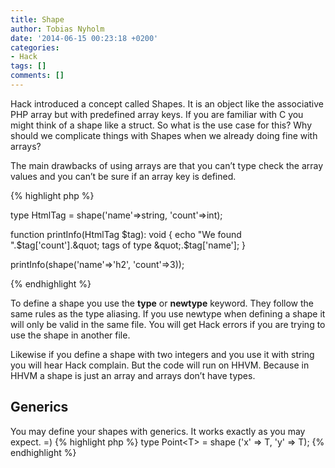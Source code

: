 ```yaml
---
title: Shape
author: Tobias Nyholm
date: '2014-06-15 00:23:18 +0200'
categories:
- Hack
tags: []
comments: []
---
```


Hack introduced a concept called Shapes. It is an object like the associative PHP array but with predefined array keys. If you are familiar with C you might think of a shape like a struct. So what is the use case for this? Why should we complicate things with Shapes when we already doing fine with arrays?


The main drawbacks of using arrays are that you can’t type check the array values and you can’t be sure if an array key is defined.


{% highlight php %}


type HtmlTag = shape('name'=&gt;string, 'count'=&gt;int);


function printInfo(HtmlTag $tag): void {
  echo &quot;We found &quot;.$tag['count'].&quot; tags of type &quot;.$tag['name'];
}


printInfo(shape('name'=&gt;'h2', 'count'=&gt;3));


{% endhighlight %}


To define a shape you use the <strong>type</strong> or <strong>newtype</strong> keyword. They follow the same rules as the type aliasing. If you use newtype when defining a shape it will only be valid in the same file. You will get Hack errors if you are trying to use the shape in another file.


Likewise if you define a shape with two integers and you use it with string you will hear Hack complain. But the code will run on HHVM.  Because in HHVM a shape is just an array and arrays don’t have types.

<h2>Generics</h2>

You may define your shapes with generics. It works exactly as you may expect. =)
{% highlight php %}
type Point&lt;T&gt; = shape ('x' =&gt; T, 'y' =&gt; T);
{% endhighlight %}

